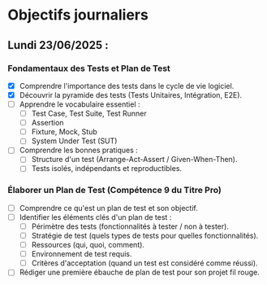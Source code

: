 # Objectifs journaliers

## Lundi 23/06/2025 :

### Fondamentaux des Tests et Plan de Test

- [x] Comprendre l'importance des tests dans le cycle de vie logiciel.
- [x] Découvrir la pyramide des tests (Tests Unitaires, Intégration, E2E).
- [ ] Apprendre le vocabulaire essentiel :
  - [ ] Test Case, Test Suite, Test Runner
  - [ ] Assertion
  - [ ] Fixture, Mock, Stub
  - [ ] System Under Test (SUT)
- [ ] Comprendre les bonnes pratiques :
  - [ ] Structure d'un test (Arrange-Act-Assert / Given-When-Then).
  - [ ] Tests isolés, indépendants et reproductibles.

### Élaborer un Plan de Test (Compétence 9 du Titre Pro)

- [ ] Comprendre ce qu'est un plan de test et son objectif.
- [ ] Identifier les éléments clés d'un plan de test :
  - [ ] Périmètre des tests (fonctionnalités à tester / non à tester).
  - [ ] Stratégie de test (quels types de tests pour quelles fonctionnalités).
  - [ ] Ressources (qui, quoi, comment).
  - [ ] Environnement de test requis.
  - [ ] Critères d'acceptation (quand un test est considéré comme réussi).
- [ ] Rédiger une première ébauche de plan de test pour son projet fil rouge.
